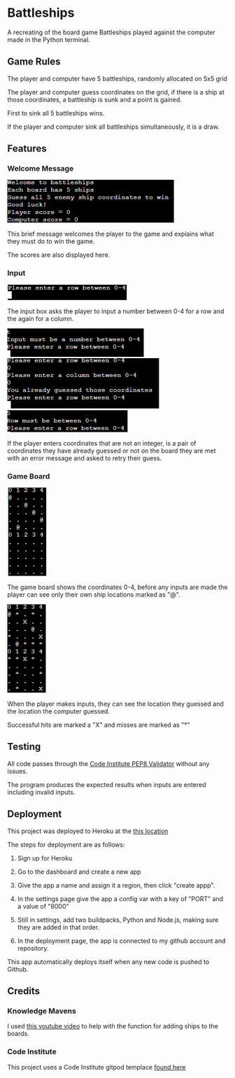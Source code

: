 # Battleships

A recreating of the board game Battleships played against the computer made in the Python terminal.

## Game Rules

The player and computer have 5 battleships, randomly allocated on 5x5 grid

The player and computer guess coordinates on the grid, if there is a ship at those coordinates, a battleship is sunk and a point is gained.

First to sink all 5 battleships wins.

If the player and computer sink all battleships simultaneously, it is a draw.

## Features

### Welcome Message

![Screenshot of welcome message](assets/images/bshipswelcome.png)

This brief message welcomes the player to the game and explains what they must do to win the game. 

The scores are also displayed here.

### Input

![Screenshot of input box](assets/images/bships%20input.png)

The input box asks the player to input a number between 0-4 for a row and the again for a column.

![Screenshot of invalid input](assets/images/bshipsinputerror.png)
![Screenshot of repeated input](assets/images/bshipsinputduplicate.png)
![Screenshot of invalid input](assets/images/bshipsinputerrorexceedingvalue.png)

If the player enters coordinates that are not an integer, is a pair of coordinates they have already guessed or not on the board they are met with an error message and asked to retry their guess.


### Game Board
![Screenshot of game board before inputs are made](assets/images/bshipsboard.png)

The game board shows the coordinates 0-4, before any inputs are made the player can see only their own ship locations marked as "@".

![Screenshot of game board after inputs are made](assets/images/bshipsboardinputs.png)

When the player makes inputs, they can see the location they guessed and the location the computer guessed.

Successful hits are marked a "X" and misses are marked as "*"

## Testing

All code passes through the [Code Institute PEP8 Validator](https://pep8ci.herokuapp.com/) without any issues.

The program produces the expected results when inputs are entered including invalid inputs.


## Deployment

This project was deployed to Heroku at the [this location](https://dashboard.heroku.com/apps/battleships-project-ci)

The steps for deployment are as follows:

1. Sign up for Heroku

2. Go to the dashboard and create a new app

3. Give the app a name and assign it a region, then click "create appp".

4. In the settings page give the app a config var with a key of "PORT" and a value of "8000"

5. Still in settings, add two buildpacks, Python and Node.js, making sure they are added in that order.

6. In the deployment page, the app is connected to my github account and repository.

This app automatically deploys itself when any new code is pushed to Github.

## Credits

### Knowledge Mavens

I used [this youtube video](https://www.youtube.com/watch?v=tF1WRCrd_HQ&t=746s) to help with the function for adding ships to the boards.

### Code Institute

This project uses a Code Institute gitpod templace [found here](https://github.com/Code-Institute-Org/python-essentials-template) 